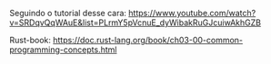 Seguindo o tutorial desse cara: https://www.youtube.com/watch?v=SRDqvQqWAuE&list=PLrmY5pVcnuE_dyWibakRuGJcuiwAkhGZB

Rust-book: https://doc.rust-lang.org/book/ch03-00-common-programming-concepts.html


